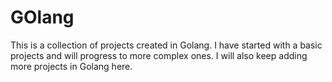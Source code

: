 # GOlang
This is a collection of projects created in Golang.
I have started with a basic projects and will progress to more complex ones. 
I will also keep adding more projects in Golang here.
